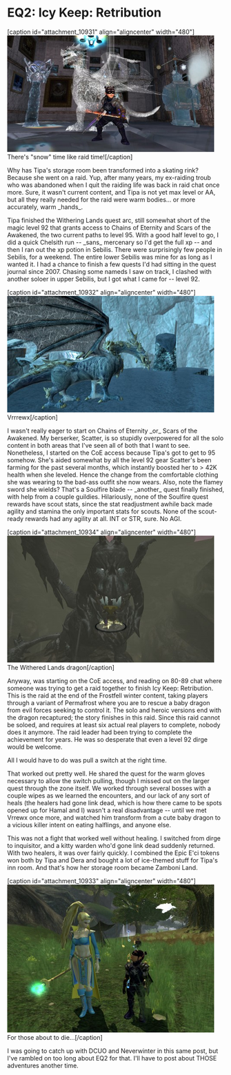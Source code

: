 # EQ2: Icy Keep: Retribution

[caption id="attachment\_10931" align="aligncenter" width="480"][![There's "snow" time like raid time!](../uploads/2013/06/EverQuest2-2013-06-03-07-16-22-50-480x270.jpg)](../uploads/2013/06/EverQuest2-2013-06-03-07-16-22-50.jpg) There's "snow" time like raid time![/caption]

Why has Tipa's storage room been transformed into a skating rink? Because she went on a raid. Yup, after many years, my ex-raiding troub who was abandoned when I quit the raiding life was back in raid chat once more. Sure, it wasn't current content, and Tipa is not yet max level or AA, but all they really needed for the raid were warm bodies... or more accurately, warm \_hands\_.

Tipa finished the Withering Lands quest arc, still somewhat short of the magic level 92 that grants access to Chains of Eternity and Scars of the Awakened, the two current paths to level 95. With a good half level to go, I did a quick Chelsith run -- \_sans\_ mercenary so I'd get the full xp -- and then I ran out the xp potion in Sebilis. There were surprisingly few people in Sebilis, for a weekend. The entire lower Sebilis was mine for as long as I wanted it. I had a chance to finish a few quests I'd had sitting in the quest journal since 2007. Chasing some nameds I saw on track, I clashed with another soloer in upper Sebilis, but I got what I came for -- level 92.

[caption id="attachment\_10932" align="aligncenter" width="480"][![Vrrrewx](../uploads/2013/06/EverQuest2-2013-06-02-18-29-20-17-480x270.jpg)](../uploads/2013/06/EverQuest2-2013-06-02-18-29-20-17.jpg) Vrrrewx[/caption]

I wasn't really eager to start on Chains of Eternity \_or\_ Scars of the Awakened. My berserker, Scatter, is so stupidly overpowered for all the solo content in both areas that I've seen all of both that I want to see. Nonetheless, I started on the CoE access because Tipa's got to get to 95 somehow. She's aided somewhat by all the level 92 gear Scatter's been farming for the past several months, which instantly boosted her to > 42K health when she leveled. Hence the change from the comfortable clothing she was wearing to the bad-ass outfit she now wears. Also, note the flamey sword she wields? That's a Soulfire blade -- \_another\_ quest finally finished, with help from a couple guildies. Hilariously, none of the Soulfire quest rewards have scout stats, since the stat readjustment awhile back made agility and stamina the only important stats for scouts. None of the scout-ready rewards had any agility at all. INT or STR, sure. No AGI.

[caption id="attachment\_10934" align="aligncenter" width="480"][![The Withered Lands dragon](../uploads/2013/06/EverQuest2-2013-06-02-14-45-52-15-480x294.jpg)](../uploads/2013/06/EverQuest2-2013-06-02-14-45-52-15.jpg) The Withered Lands dragon[/caption]

Anyway, was starting on the CoE access, and reading on 80-89 chat where someone was trying to get a raid together to finish Icy Keep: Retribution. This is the raid at the end of the Frostfell winter content, taking players through a variant of Permafrost where you are to rescue a baby dragon from evil forces seeking to control it. The solo and heroic versions end with the dragon recaptured; the story finishes in this raid. Since this raid cannot be soloed, and requires at least six actual real players to complete, nobody does it anymore. The raid leader had been trying to complete the achievement for years. He was so desperate that even a level 92 dirge would be welcome.

All I would have to do was pull a switch at the right time.

That worked out pretty well. He shared the quest for the warm gloves necessary to allow the switch pulling, though I missed out on the larger quest through the zone itself. We worked through several bosses with a couple wipes as we learned the encounters, and our lack of any sort of heals (the healers had gone link dead, which is how there came to be spots opened up for Hamal and I) wasn't a real disadvantage -- until we met Vrrewx once more, and watched him transform from a cute baby dragon to a vicious killer intent on eating halflings, and anyone else.

This was not a fight that worked well without healing. I switched from dirge to inquisitor, and a kitty warden who'd gone link dead suddenly returned. With two healers, it was over fairly quickly. I combined the Epic E'ci tokens won both by Tipa and Dera and bought a lot of ice-themed stuff for Tipa's inn room. And that's how her storage room became Zamboni Land.

[caption id="attachment\_10933" align="aligncenter" width="480"][![For those about to die...](../uploads/2013/06/EverQuest2-2013-06-02-20-11-13-78-480x343.jpg)](../uploads/2013/06/EverQuest2-2013-06-02-20-11-13-78.jpg) For those about to die...[/caption]

I was going to catch up with DCUO and Neverwinter in this same post, but I've rambled on too long about EQ2 for that. I'll have to post about THOSE adventures another time.

